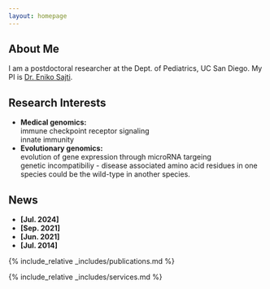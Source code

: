 ```yaml
---
layout: homepage
---
```


## About Me

I am a postdoctoral researcher at the Dept. of Pediatrics, UC San Diego. My PI is [Dr. Eniko Sajti](https://profiles.ucsd.edu/eniko.sajti).

## Research Interests

- **Medical genomics:**  
  immune checkpoint receptor signaling  
  innate immunity  
- **Evolutionary genomics:**    
  evolution of gene expression through microRNA targeing  
  genetic incompatibiliy - disease associated amino acid residues in one species could be the wild-type in another species.  

## News

- **[Jul. 2024]**
- **[Sep. 2021]**
- **[Jun. 2021]**
- **[Jul. 2014]**


{% include_relative _includes/publications.md %}

{% include_relative _includes/services.md %}
